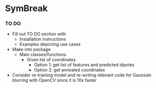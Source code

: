 # SymBreak

### TO DO
- Fill out TO DO section with
  - Installation instructions
  - Examples depicting use cases
- Make into package
  - Main classes/functions
    - Given list of coordinates
      - Option 1: get list of features and predicted dipoles
      - Option 2: get annealed coordinates
- Consider re-training model and re-writing relevant code for Gaussian blurring with OpenCV since it is 10x faster
